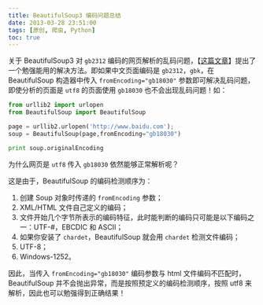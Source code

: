 ```yaml
---
title: BeautifulSoup3 编码问题总结
date: 2013-03-28 23:51:00
tags: [原创, 爬虫, Python]
toc: true
---
```


关于 BeautifulSoup3 对 `gb2312` 编码的网页解析的乱码问题，【[这篇文章](http://leeon.me/a/beautifulsoup-chinese-page-resolve)】提出了一个勉强能用的解决方法。即如果中文页面编码是 `gb2312`，`gbk`，在 BeautifulSoup 构造器中传入 `fromEncoding="gb18030"` 参数即可解决乱码问题，即使分析的页面是 `utf8` 的页面使用 `gb18030` 也不会出现乱码问题！如：

<!-- more -->

``` python
from urllib2 import urlopen
from BeautifulSoup import BeautifulSoup

page = urllib2.urlopen('http://www.baidu.com');
soup = BeautifulSoup(page,fromEncoding="gb18030")

print soup.originalEncoding
```

为什么网页是 `utf8` 传入 `gb18030` 依然能够正常解析呢？

这是由于，BeautifulSoup 的编码检测顺序为：

1. 创建 Soup 对象时传递的 `fromEncoding` 参数；  
2. XML/HTML 文件自己定义的编码；  
3. 文件开始几个字节所表示的编码特征，此时能判断的编码只可能是以下编码之一：UTF-#，EBCDIC 和 ASCII；  
4. 如果你安装了 `chardet`，BeautifulSoup 就会用 `chardet` 检测文件编码；  
5. UTF-8；  
6. Windows-1252。

因此，当传入 `fromEncoding="gb18030"` 编码参数与 html 文件编码不匹配时，BeautifulSoup 并不会抛出异常，而是按照预定义的编码检测顺序，按照 utf8 来解析，因此也可以勉强得到正确结果！